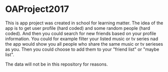 # OAProject2017
This is app project was created in school for learning matter.
The idea of the app is to get user profile (hard coded) and some random people (hard coded).
And then you could search for new friends based on your profile information.
You could for example filter your listed music or tv series nad the app would show you all people who share the same music or tv serieses as you. Then you could choose to add them to your "friend list" or "maybe list".

The data will not be in this repository for reasons.
